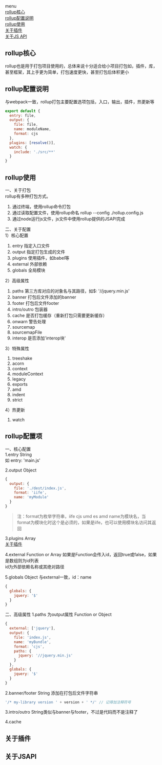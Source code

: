 menu  
[rollup核心](#rollup核心)  
[rollup配置说明](#rollup配置说明)  
[rollup使用](#rollup使用)  
[关于插件](#关于插件)  
[关于JS API](#关于jsapi)  
## rollup核心
rollup也是用于打包项目使用的，总体来说十分适合给小项目打包如，插件，库，甚至框架，其上手更为简单，打包速度更快，甚至打包后体积更小

## rollup配置说明
与webpack一致，rollup打包主要配置选项包括，入口，输出，插件，热更新等  
```js
export default {
  entry: file,
  output: {
    file: file,
    name: moduleName,
    format: cjs
  },
  plugins: [resolve()],
  watch: {
    include: './src/**'
  }
}
```

## rollup使用
一、关于打包  
rollup有多种打包方式。  
1. 通过终端，使用rollup命令打包
2. 通过读取配置文件，使用rollup命名 rollup --config ./rollup.config.js
3. 通过node运行js文件，js文件中使用rollup提供的JSAPI完成

二、关于配置  
1）核心配置  
1. entry 指定入口文件
2. output 指定打包生成的文件
3. plugins 使用插件，如babel等
4. external 外部依赖
5. globals 全局模块

2）高级属性  
1. paths 第三方库对应的对象名与其路径，如$: '//jquery.min.js'
2. banner 打包后文件添加的banner
3. footer 打包后文件footer
4. intro/outro 包装器
5. cache 是否打包缓存（重新打包只需要更新缓存）
6. onwarn 警告处理
7. sourcemap
8. sourcemapFile
9. interop 是否添加'interop块'

3）特殊属性  
1. treeshake
2. acorn
3. context
4. moduleContext
5. legacy
6. exports
7. amd
8. indent
9. strict

4）热更新  
1. watch

## rollup配置项
一、核心配置  
1.entry String  
如 entry: 'main.js'  

2.output Object  
```javaScript
{
  output: {
    file: './dest/index.js',
    format: 'iife',
    name: 'myModule'
  }
}
```
> 注：format为枚举字符串，iife cjs umd es amd
name为模块名，当format为模块化时这个是必须的，如果是iife，也可以使用模块名访问其返回

3.plugins Array  
[关于插件](#关于插件)  

4.external Function or Array
如果是Function会传入id，返回true或false，如果是数组则为id列表  
id为外部依赖名称或其绝对路径  

5.globals Object
与external一致，id：name  
```javaScript
{
  globals: {
    jquery: '$'
  }
}
```

二、高级属性
1.paths 为output属性 Function or Object
```javaScript
{
  external: ['jquery'],
  output: {
    file: 'index.js',
    name: 'myBundle',
    format: 'cjs',
    paths: {
      jquery: '//jquery.min.js'
    }
  },
  globals: {
    jquery: '$'
  }
}
```

2.banner/footer String
添加在打包后文件字符串
```js
'/* my-library version ' + version + ' */' // 记得加注释符号
```  

3.intro/outro String类似与banner与footer，不过是代码而不是注释了  

4.cache  


## 关于插件

## 关于JSAPI
